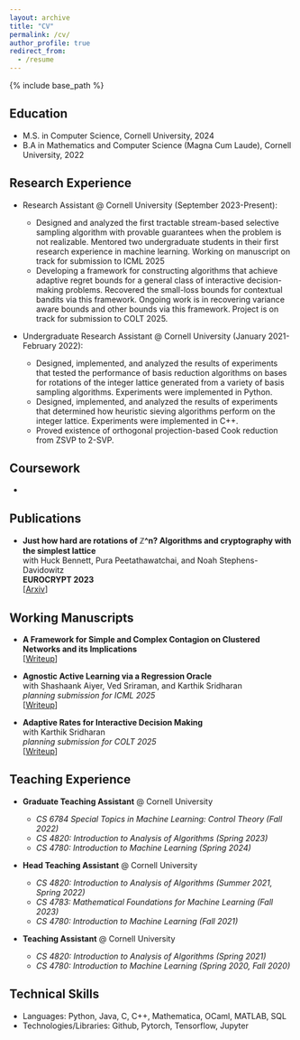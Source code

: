 ```yaml
---
layout: archive
title: "CV"
permalink: /cv/
author_profile: true
redirect_from:
  - /resume
---
```


{% include base_path %}

## Education

* M.S. in Computer Science, Cornell University, 2024
* B.A  in Mathematics and Computer Science (Magna Cum Laude), Cornell University, 2022

## Research Experience

* Research Assistant @ Cornell University (September 2023-Present):
  * Designed and analyzed the first tractable stream-based selective sampling algorithm with provable guarantees when the problem is not realizable. Mentored two undergraduate students in their first research experience in machine learning. Working on manuscript on track for submission to ICML 2025
  * Developing a framework for constructing algorithms that achieve adaptive regret bounds for a general class of interactive decision-making problems. Recovered the small-loss bounds for contextual bandits via this framework. Ongoing work is in recovering variance aware bounds and other bounds via this framework. Project is on track for submission to COLT 2025.

* Undergraduate Research Assistant @ Cornell University (January 2021-February 2022):
  * Designed, implemented, and analyzed the results of experiments that tested the performance of basis reduction algorithms on bases for rotations of the integer lattice generated from a variety of basis sampling algorithms. Experiments were implemented in Python.
  * Designed, implemented, and analyzed the results of experiments that determined how heuristic sieving algorithms perform on the integer lattice. Experiments were implemented in C++.
  * Proved existence of orthogonal projection-based Cook reduction from ZSVP to 2-SVP.
  
## Coursework

* 

## Publications

 * **Just how hard are rotations of ℤ^n? Algorithms and cryptography with the simplest lattice**\
   with Huck Bennett, Pura Peetathawatchai, and Noah Stephens-Davidowitz\
   **EUROCRYPT 2023**\
   [[Arxiv](https://eprint.iacr.org/2021/1548)]

## Working Manuscripts

* **A Framework for Simple and Complex Contagion on Clustered Networks and its Implications**\
  [[Writeup](https://github.com/atulganju/Complex-Contagion-In-Clique-Based-Networks/tree/main)]

* **Agnostic Active Learning via a Regression Oracle**\
  with Shashaank Aiyer, Ved Sriraman, and Karthik Sridharan\
  *planning submission for ICML 2025*\
  [[Writeup](https://github.com/atulganju/Agnostic-Stream-Based-Selective-Sampling-via-Regression)]

* **Adaptive Rates for Interactive Decision Making**\
  with Karthik Sridharan\
  *planning submission for COLT 2025*\
  [[Writeup](https://github.com/atulganju/Adaptive-Rates-for-Interactive-Decision-Making/blob/main/Adaptive_Rates_for_Interactive_Decision_Making.pdf)]
  
## Teaching Experience

* **Graduate Teaching Assistant** @ Cornell University  
  * *CS 6784 Special Topics in Machine Learning: Control Theory (Fall 2022)*  
  * *CS 4820: Introduction to Analysis of Algorithms (Spring 2023)*  
  * *CS 4780: Introduction to Machine Learning (Spring 2024)*  

* **Head Teaching Assistant** @ Cornell University  
  * *CS 4820: Introduction to Analysis of Algorithms (Summer 2021, Spring 2022)*  
  * *CS 4783: Mathematical Foundations for Machine Learning (Fall 2023)*  
  * *CS 4780: Introduction to Machine Learning (Fall 2021)*  

* **Teaching Assistant** @ Cornell University  
  * *CS 4820: Introduction to Analysis of Algorithms (Spring 2021)*  
  * *CS 4780: Introduction to Machine Learning (Spring 2020, Fall 2020)*  

  
## Technical Skills

* Languages: Python, Java, C, C++, Mathematica, OCaml, MATLAB, SQL
* Technologies/Libraries: Github, Pytorch, Tensorflow, Jupyter

